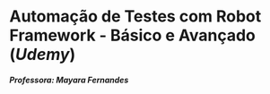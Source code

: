 # Automação de Testes com Robot Framework - Básico e Avançado (_Udemy_)  
##### Professora: Mayara Fernandes
